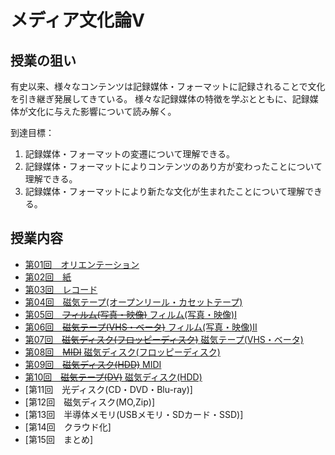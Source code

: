 # メディア文化論V

## 授業の狙い

有史以来、様々なコンテンツは記録媒体・フォーマットに記録されることで文化を引き継ぎ発展してきている。
様々な記録媒体の特徴を学ぶとともに、記録媒体が文化に与えた影響について読み解く。

到達目標：
1. 記録媒体・フォーマットの変遷について理解できる。
2. 記録媒体・フォーマットによりコンテンツのあり方が変わったことについて理解できる。
3. 記録媒体・フォーマットにより新たな文化が生まれたことについて理解できる。




## 授業内容

- [第01回　オリエンテーション](./mct5_01.md)
- [第02回　紙](./mct5_02.md)
- [第03回　レコード](./mct5_03.md)
- [第04回　磁気テープ(オープンリール・カセットテープ)](./mct5_04.md)
- [第05回　~~フィルム(写真・映像)~~ フィルム(写真・映像)I](mct5_05.md)
- [第06回　~~磁気テープ(VHS・ベータ)~~  フィルム(写真・映像)II](./mct5_06.md)
- [第07回　~~磁気ディスク(フロッピーディスク)~~ 磁気テープ(VHS・ベータ)](./mct5_07.md)
- [第08回　~~MIDI~~ 磁気ディスク(フロッピーディスク)](./mct5_08.md)
- [第09回　~~磁気ディスク(HDD)~~ MIDI](./mct5_09.md)
- [第10回　~~磁気テープ(DV)~~ 磁気ディスク(HDD)](./mct5_10.md)
- [第11回　光ディスク(CD・DVD・Blu-ray)]
- [第12回　磁気ディスク(MO,Zip)]
- [第13回　半導体メモリ(USBメモリ・SDカード・SSD)]
- [第14回　クラウド化]
- [第15回　まとめ]

